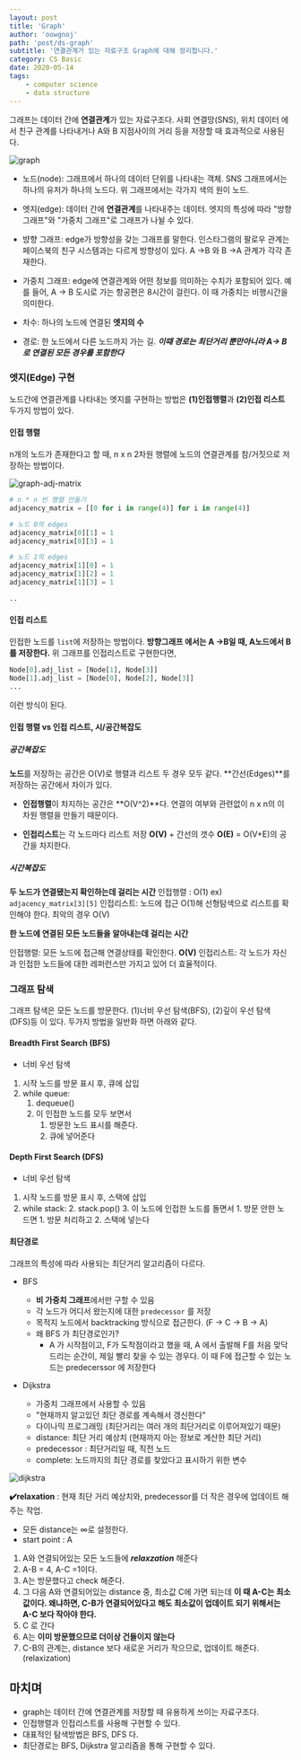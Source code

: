 ```yaml
---
layout: post
title: 'Graph'
author: 'oowgnoj'
path: 'post/ds-graph'
subtitle: '연결관계가 있는 자료구조 Graph에 대해 정리합니다.'
category: CS Basic
date: 2020-05-14
tags:
    - computer science
    - data structure
---
```


그래프는 데이터 간에 **연결관계**가 있는 자료구조다. 사회 연결망(SNS), 위치 데이터 에서 친구 관계를 나타내거나 A와 B 지점사이의 거리 등을 저장할 때 효과적으로 사용된다.

![graph](./../images/in-post/data-structure/graph.jpg)

-   노드(node): 그래프에서 하나의 데이터 단위를 나타내는 객체. SNS 그래프에서는 하나의 유저가 하나의 노드다. 위 그래프에서는 각가지 색의 원이 노드.

-   엣지(edge): 데이터 간에 **연결관계**를 나타내주는 데이터. 엣지의 특성에 따라 "방향 그래프"와 "가중치 그래프"로 그래프가 나뉠 수 있다.

-   뱡향 그래프: edge가 방향성을 갖는 그래프를 말한다. 인스타그램의 팔로우 관계는 페이스북의 친구 시스템과는 다르게 방향성이 있다. A ->B 와 B ->A 관계가 각각 존재한다.

-   가중치 그래프: edge에 연결관계와 어떤 정보를 의미하는 수치가 포함되어 있다. 예를 들어, A -> B 도시로 가는 항공편은 8시간이 걸린다. 이 때 가중치는 비행시간을 의미한다.

-   차수: 하나의 노드에 연결된 **엣지의 수**
-   경로: 한 노드에서 다른 노드까지 가는 길. **_이때 경로는 최단거리 뿐만아니라 A-> B로 연결된 모든 경우를 포함한다_**

### 엣지(Edge) 구현

노드간에 연결관계를 나타내는 엣지를 구현하는 방법은 **(1)인접행렬**과 **(2)인접 리스트** 두가지 방법이 있다.

#### 인접 행렬

n개의 노드가 존재한다고 할 때, n x n 2차원 행렬에 노드의 연결관계를 참/거짓으로 저장하는 방법이다.

![graph-adj-matrix](./../images/in-post/data-structure/graph-matrix.png)

```python
# n * n 빈 행렬 만들기
adjacency_matrix = [[0 for i in range(4)] for i in range(4)]

# 노드 0의 edges
adjacency_matrix[0][1] = 1
adjacency_matrix[0][3] = 1

# 노드 1의 edges
adjacency_matrix[1][0] = 1
adjacency_matrix[1][2] = 1
adjacency_matrix[1][3] = 1

..
```

#### 인접 리스트

인접한 노드를 `list`에 저장하는 방법이다. **방향그래프 에서는 A ->B일 때, A노드에서 B를 저장한다.**
위 그래프를 인접리스트로 구현한다면,

```python
Node[0].adj_list = [Node[1], Node[3]]
Node[1].adj_list = [Node[0], Node[2], Node[3]]
...

```

이런 방식이 된다.

#### 인접 행렬 vs 인접 리스트, 시/공간복잡도

##### 공간복잡도

**노드**를 저장하는 공간은 O(V)로 행렬과 리스트 두 경우 모두 같다.
**간선(Edges)**를 저장하는 공간에서 차이가 있다.

-   **인접행렬**이 차지하는 공간은 **O(V^2)**다. 연결의 여부와 관련없이 n x n의 이차원 행렬을 만들기 때문이다.

-   **인접리스트**는 각 노드마다 리스트 저장 **O(V)** + 간선의 갯수 **O(E)** = O(V+E)의 공간을 차지한다.

##### 시간복잡도

**두 노드가 연결됐는지 확인하는데 걸리는 시간**
인접행렬 : O(1) ex) `adjacency_matrix[3][5]`
인접리스트: 노드에 접근 O(1)해 선형탐색으로 리스트를 확인해야 한다. 최악의 경우 O(V)

**한 노드에 연결된 모든 노드들을 알아내는데 걸리는 시간**

인접행렬: 모든 노드에 접근해 연결상태를 확인한다. **O(V)**
인접리스트: 각 노드가 자신과 인접한 노드들에 대한 레퍼런스만 가지고 있어 더 효율적이다.

### 그래프 탐색

그래프 탐색은 모든 노드를 방문한다. (1)너비 우선 탐색(BFS), (2)깊이 우선 탐색(DFS)등 이 있다.
두가지 방법을 일반화 하면 아래와 같다.

#### Breadth First Search (BFS)

-   너비 우선 탐색

1. 시작 노드를 방문 표시 후, 큐에 삽입
2. while queue:
    1. dequeue()
    2. 이 인접한 노드를 모두 보면서
        1. 방문한 노드 표시를 해준다.
        2. 큐에 넣어준다

#### Depth First Search (DFS)

-   너비 우선 탐색

1. 시작 노드를 방문 표시 후, 스택에 삽입
2. while stack:
    2. stack.pop()
    3. 이 노드에 인접한 노드를 돌면서
        1. 방문 안한 노드면
            1. 방문 처리하고
            2. 스택에 넣는다

#### 최단경로

그래프의 특성에 따라 사용되는 최단거리 알고리즘이 다르다.

-   BFS

    -   **비 가중치 그래프**에서만 구할 수 있음
    -   각 노드가 어디서 왔는지에 대한 `predecessor` 를 저장
    -   목적지 노드에서 backtracking 방식으로 접근한다. (F -> C -> B -> A)
    -   왜 BFS 가 최단경로인가?
        -   A 가 시작점이고, F가 도착점이라고 했을 때, A 에서 출발해 F를 처음 맞닥드리는 순간이, 제일 빨리 찾을 수 있는 경우다. 이 때 F에 접근할 수 있는 노드는 predecerssor 에 저장한다

-   Dijkstra
    -   가중치 그래프에서 사용할 수 있음
    -   "현재까지 알고있던 최단 경로를 계속해서 갱신한다"
    -   다이나믹 프로그래밍 (최단거리는 여러 개의 최단거리로 이루어져있기 때문)
    -   distance: 최단 거리 예상치 (현재까지 아는 정보로 계산한 최단 거리)
    -   predecessor : 최단거리일 때, 직전 노드
    -   complete: 노드까지의 최단 경로를 찾았다고 표시하기 위한 변수

![dijkstra](./../images/in-post/data-structure/dijkstra.png)

**✔️relaxation** : 현재 최단 거리 예상치와, predecessor를 더 작은 경우에 업데이트 해주는 작업.

-   모든 distance는 ∞로 설정한다.
-   start point : A

1. A와 연결되어있는 모든 노드들에 **_relaxzation_** 해준다
2. A-B = 4, A-C =1이다.
3. A는 방문했다고 check 해준다.
4. 그 다음 A와 연결되어있는 distance 중, 최소값 C에 가면 되는데 **이 때 A-C는 최소값이다. 왜냐하면, C-B가 연결되어있다고 해도 최소값이 업데이트 되기 위해서는 A-C 보다 작아야 한다.**
5. C 로 간다
6. A는 **이미 방문했으므로 더이상 건들이지 않는다**
7. C-B의 관계는, distance 보다 새로운 거리가 작으므로, 업데이트 해준다. (relaxization)

## 마치며

-   graph는 데이터 간에 연결관계를 저장할 때 유용하게 쓰이는 자료구조다.
-   인접행렬과 인접리스트를 사용해 구현할 수 있다.
-   대표적인 탐색방법은 BFS, DFS 다.
-   최단경로는 BFS, Dijkstra 알고리즘을 통해 구현할 수 있다.
